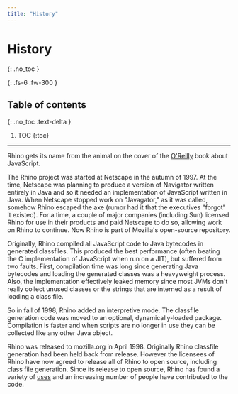 ```yaml
---
title: "History"
---
```

# History
{: .no_toc }

{: .fs-6 .fw-300 }

## Table of contents
{: .no_toc .text-delta }

1. TOC
{:toc}

---
Rhino gets its name from the animal on the cover of the [O'Reilly](https://www.ora.com/) book about JavaScript.

The Rhino project was started at Netscape in the autumn of 1997. At the time, Netscape was planning to produce a version of Navigator written entirely in Java and so it needed an implementation of JavaScript written in Java. When Netscape stopped work on "Javagator," as it was called, somehow Rhino escaped the axe (rumor had it that the executives "forgot" it existed). For a time, a couple of major companies (including Sun) licensed Rhino for use in their products and paid Netscape to do so, allowing work on Rhino to continue. Now Rhino is part of Mozilla's open-source repository.

Originally, Rhino compiled all JavaScript code to Java bytecodes in generated classfiles. This produced the best performance (often beating the C implementation of JavaScript when run on a JIT), but suffered from two faults. First, compilation time was long since generating Java bytecodes and loading the generated classes was a heavyweight process. Also, the implementation effectively leaked memory since most JVMs don't really collect unused classes or the strings that are interned as a result of loading a class file.

So in fall of 1998, Rhino added an interpretive mode. The classfile generation code was moved to an optional, dynamically-loaded package. Compilation is faster and when scripts are no longer in use they can be collected like any other Java object.

Rhino was released to mozilla.org in April 1998. Originally Rhino classfile generation had been held back from release. However the licensees of Rhino have now agreed to release all of Rhino to open source, including class file generation. Since its release to open source, Rhino has found a variety of [uses](users.html) and an increasing number of people have contributed to the code.